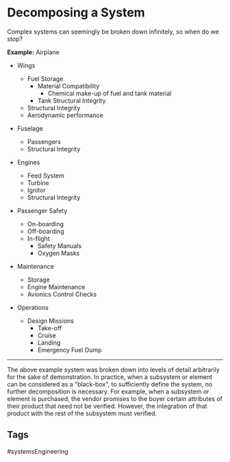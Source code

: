 # Decomposing a System

Complex systems can seemingly be broken down infinitely, so when do we stop?

**Example:**
Airplane
* Wings
	* Fuel Storage
		* Material Compatibility
			* Chemical make-up of fuel and tank material
		* Tank Structural Integrity
	* Structural Integrity
	* Aerodynamic performance
* Fuselage
	* Passengers
	* Structural Integrity
* Engines
	* Feed System
	* Turbine
	* Ignitor
	* Structural Integrity
* Passenger Safety
	* On-boarding
	* Off-boarding
	* In-flight
		* Safety Manuals
		* Oxygen Masks
		
* Maintenance
	* Storage
	* Engine Maintenance
	* Avionics Control Checks

* Operations
	* Design Missions
		* Take-off
		* Cruise
		* Landing
		* Emergency Fuel Dump
---
The above example system was broken down into levels of detail arbitrarily for the sake of demonstration.
In practice, when a subsystem or element can be considered as a "black-box", to sufficiently define the system, no further decomposition is necessary. For example, when a subsystem or element is purchased, the vendor promises to the buyer certain attributes of their product that need not be verified. However, the integration of that product with the rest of the subsystem must verified. 

## Tags
#systemsEngineering
